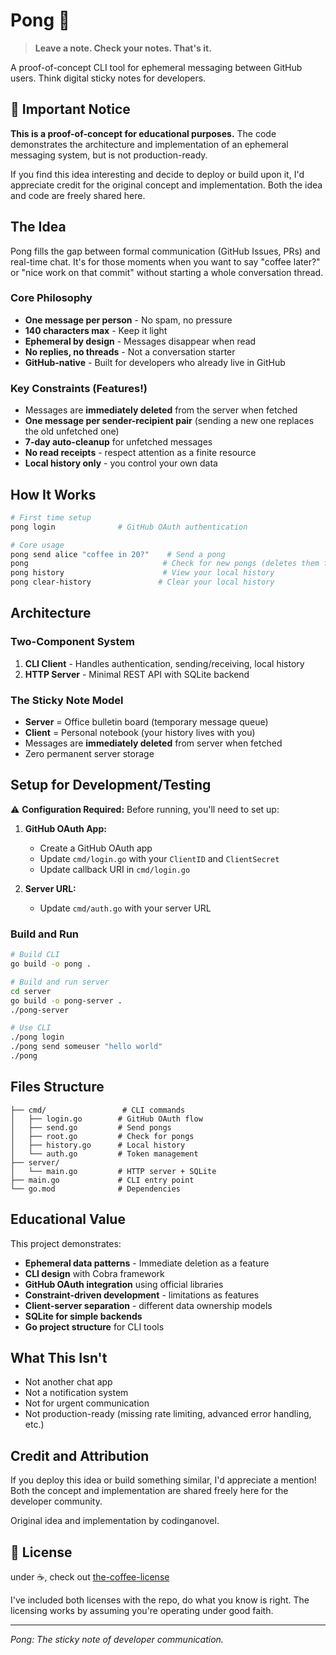 # Pong 📝

> **Leave a note. Check your notes. That's it.**

A proof-of-concept CLI tool for ephemeral messaging between GitHub users. Think digital sticky notes for developers.

## 🚨 Important Notice

**This is a proof-of-concept for educational purposes.** The code demonstrates the architecture and implementation of an ephemeral messaging system, but is not production-ready.

If you find this idea interesting and decide to deploy or build upon it, I'd appreciate credit for the original concept and implementation. Both the idea and code are freely shared here.

## The Idea

Pong fills the gap between formal communication (GitHub Issues, PRs) and real-time chat. It's for those moments when you want to say "coffee later?" or "nice work on that commit" without starting a whole conversation thread.

### Core Philosophy

- **One message per person** - No spam, no pressure
- **140 characters max** - Keep it light
- **Ephemeral by design** - Messages disappear when read
- **No replies, no threads** - Not a conversation starter
- **GitHub-native** - Built for developers who already live in GitHub

### Key Constraints (Features!)

- Messages are **immediately deleted** from the server when fetched
- **One message per sender-recipient pair** (sending a new one replaces the old unfetched one)
- **7-day auto-cleanup** for unfetched messages
- **No read receipts** - respect attention as a finite resource
- **Local history only** - you control your own data

## How It Works

```bash
# First time setup
pong login              # GitHub OAuth authentication

# Core usage  
pong send alice "coffee in 20?"    # Send a pong
pong                              # Check for new pongs (deletes them from server)
pong history                      # View your local history
pong clear-history               # Clear your local history
```

## Architecture

### Two-Component System

1. **CLI Client** - Handles authentication, sending/receiving, local history
2. **HTTP Server** - Minimal REST API with SQLite backend

### The Sticky Note Model

- **Server** = Office bulletin board (temporary message queue)
- **Client** = Personal notebook (your history lives with you)
- Messages are **immediately deleted** from server when fetched
- Zero permanent server storage

## Setup for Development/Testing

⚠️ **Configuration Required:** Before running, you'll need to set up:

1. **GitHub OAuth App:**
   - Create a GitHub OAuth app
   - Update `cmd/login.go` with your `ClientID` and `ClientSecret`
   - Update callback URI in `cmd/login.go`

2. **Server URL:**
   - Update `cmd/auth.go` with your server URL

### Build and Run

```bash
# Build CLI
go build -o pong .

# Build and run server
cd server
go build -o pong-server .
./pong-server

# Use CLI
./pong login
./pong send someuser "hello world"
./pong
```

## Files Structure

```
├── cmd/                 # CLI commands
│   ├── login.go        # GitHub OAuth flow
│   ├── send.go         # Send pongs
│   ├── root.go         # Check for pongs
│   ├── history.go      # Local history
│   └── auth.go         # Token management
├── server/
│   └── main.go         # HTTP server + SQLite
├── main.go             # CLI entry point
└── go.mod              # Dependencies
```

## Educational Value

This project demonstrates:

- **Ephemeral data patterns** - Immediate deletion as a feature
- **CLI design** with Cobra framework
- **GitHub OAuth integration** using official libraries
- **Constraint-driven development** - limitations as features
- **Client-server separation** - different data ownership models
- **SQLite for simple backends**
- **Go project structure** for CLI tools

## What This Isn't

- Not another chat app
- Not a notification system  
- Not for urgent communication
- Not production-ready (missing rate limiting, advanced error handling, etc.)

## Credit and Attribution

If you deploy this idea or build something similar, I'd appreciate a mention! Both the concept and implementation are shared freely here for the developer community.

Original idea and implementation by codinganovel.

## 📄 License

under ☕️, check out [the-coffee-license](https://github.com/codinganovel/The-Coffee-License)

I've included both licenses with the repo, do what you know is right. The licensing works by assuming you're operating under good faith.

---

*Pong: The sticky note of developer communication.*
